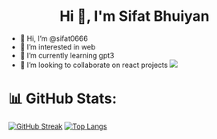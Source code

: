 <h1 align="center">Hi 👋, I'm Sifat Bhuiyan</h1>


- 👋 Hi, I’m @sifat0666
- 👀 I’m interested in web
- 🌱 I’m currently learning gpt3
- 💞️ I’m looking to collaborate on react projects
[![](https://visitcount.itsvg.in/api?id=sifat0666&label=Profile%20Views&pretty=false)](https://visitcount.itsvg.in)

<!---
sifat0666/sifat0666 is a ✨ special ✨ repository because its `README.md` (this file) appears on your GitHub profile.
You can click the Preview link to take a look at your changes.
--->
# 📊 GitHub Stats:

[![GitHub Streak](https://streak-stats.demolab.com/?user=sifat0666)](https://git.io/streak-stats)
[![Top Langs](https://github-readme-stats.vercel.app/api/top-langs/?username=sifat0666&layout=compact&theme=vision-friendly-dark)](https://github.com/anuraghazra/github-readme-stats)
